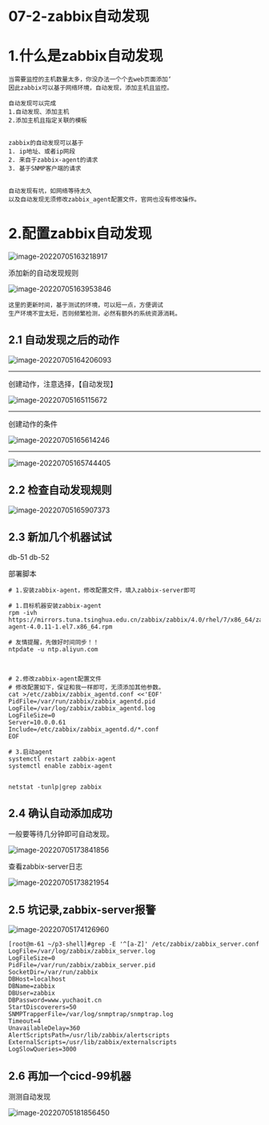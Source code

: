 # 07-2-zabbix自动发现

# 1.什么是zabbix自动发现

```
当需要监控的主机数量太多，你没办法一个个去web页面添加‘
因此zabbix可以基于网络环境，自动发现，添加主机且监控。

自动发现可以完成
1.自动发现、添加主机
2.添加主机且指定关联的模板


zabbix的自动发现可以基于
1. ip地址、或者ip网段
2. 来自于zabbix-agent的请求
3. 基于SNMP客户端的请求


自动发现有坑，如网络等待太久
以及自动发现无须修改zabbix_agent配置文件，官网也没有修改操作。
```

# 2.配置zabbix自动发现

![image-20220705163218917](http://book.bikongge.com/sre/2024-linux/image-20220705163218917.png)

添加新的自动发现规则

![image-20220705163953846](http://book.bikongge.com/sre/2024-linux/image-20220705163953846.png)

```
这里的更新时间，基于测试的环境，可以短一点，方便调试
生产环境不宜太短，否则频繁检测，必然有额外的系统资源消耗。
```

## 2.1 自动发现之后的动作

![image-20220705164206093](http://book.bikongge.com/sre/2024-linux/image-20220705164206093.png)

------

创建动作，注意选择，【自动发现】

![image-20220705165115672](http://book.bikongge.com/sre/2024-linux/image-20220705165115672.png)

------

创建动作的条件

![image-20220705165614246](http://book.bikongge.com/sre/2024-linux/image-20220705165614246.png)

------

![image-20220705165744405](http://book.bikongge.com/sre/2024-linux/image-20220705165744405.png)

## 2.2 检查自动发现规则

![image-20220705165907373](http://book.bikongge.com/sre/2024-linux/image-20220705165907373.png)

## 2.3 新加几个机器试试

db-51 db-52

部署脚本

```
# 1.安装zabbix-agent，修改配置文件，填入zabbix-server即可

# 1.目标机器安装zabbix-agent 
rpm -ivh https://mirrors.tuna.tsinghua.edu.cn/zabbix/zabbix/4.0/rhel/7/x86_64/zabbix-agent-4.0.11-1.el7.x86_64.rpm

# 友情提醒，先做好时间同步！！
ntpdate -u ntp.aliyun.com



# 2.修改zabbix-agent配置文件
# 修改配置如下，保证和我一样即可，无须添加其他参数。
cat >/etc/zabbix/zabbix_agentd.conf <<'EOF'
PidFile=/var/run/zabbix/zabbix_agentd.pid 
LogFile=/var/log/zabbix/zabbix_agentd.log
LogFileSize=0
Server=10.0.0.61
Include=/etc/zabbix/zabbix_agentd.d/*.conf
EOF

# 3.启动agent
systemctl restart zabbix-agent 
systemctl enable zabbix-agent


netstat -tunlp|grep zabbix
```

## 2.4 确认自动添加成功

一般要等待几分钟即可自动发现。

![image-20220705173841856](http://book.bikongge.com/sre/2024-linux/image-20220705173841856.png)

查看zabbix-server日志

![image-20220705173821954](http://book.bikongge.com/sre/2024-linux/image-20220705173821954.png)

## 2.5 坑记录,zabbix-server报警

![image-20220705174126960](http://book.bikongge.com/sre/2024-linux/image-20220705174126960.png)

```
[root@m-61 ~/p3-shell]#grep -E '^[a-Z]' /etc/zabbix/zabbix_server.conf 
LogFile=/var/log/zabbix/zabbix_server.log
LogFileSize=0
PidFile=/var/run/zabbix/zabbix_server.pid
SocketDir=/var/run/zabbix
DBHost=localhost
DBName=zabbix
DBUser=zabbix
DBPassword=www.yuchaoit.cn
StartDiscoverers=50
SNMPTrapperFile=/var/log/snmptrap/snmptrap.log
Timeout=4
UnavailableDelay=360
AlertScriptsPath=/usr/lib/zabbix/alertscripts
ExternalScripts=/usr/lib/zabbix/externalscripts
LogSlowQueries=3000
```

## 2.6 再加一个cicd-99机器

测测自动发现

![image-20220705181856450](http://book.bikongge.com/sre/2024-linux/image-20220705181856450.png)